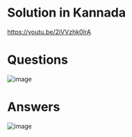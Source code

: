 # Solution in Kannada
https://youtu.be/2iVVzhk0IrA
# Questions
![image](https://user-images.githubusercontent.com/20998959/153153402-aec75d20-6665-47d5-ba5e-b72ccb25b0fd.png)
# Answers
![image](https://user-images.githubusercontent.com/20998959/153155544-515f99c9-1708-40b7-8300-e5821d896a2e.png)
